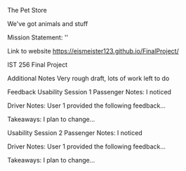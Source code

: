 The Pet Store

We've got animals and stuff


Mission Statement: ''

Link to website
https://eismeister123.github.io/FinalProject/

IST 256 Final Project

Additional Notes
Very rough draft, lots of work left to do

Feedback
Usability Session 1
Passenger Notes: I noticed

Driver Notes: User 1 provided the following feedback...

Takeaways: I plan to change...

Usability Session 2
Passenger Notes: I noticed

Driver Notes: User 1 provided the following feedback...

Takeaways: I plan to change...
